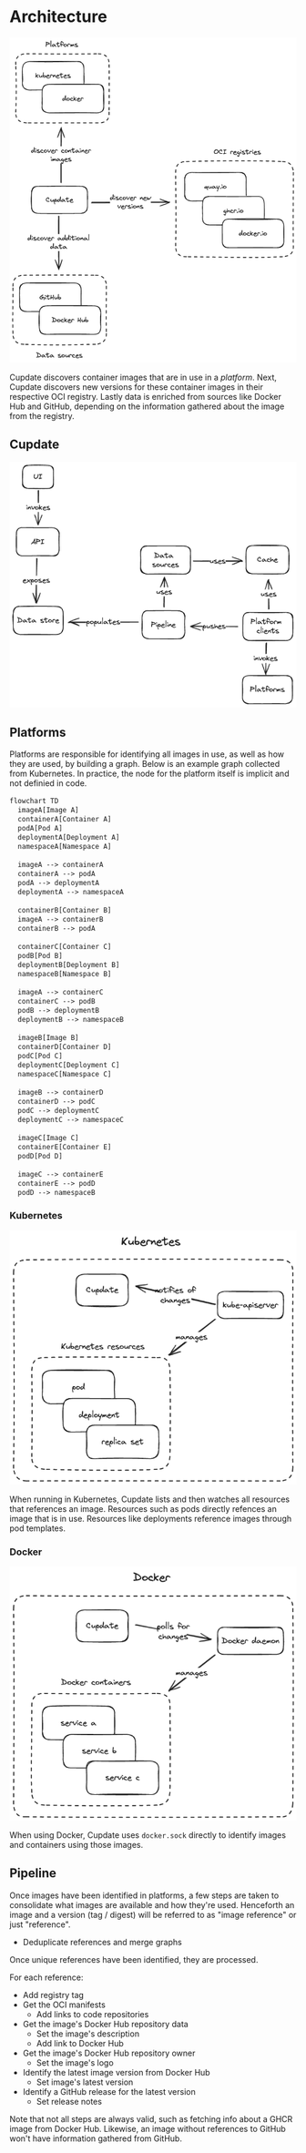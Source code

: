 # Architecture

![A simplified overview of the architecture](overview.excalidraw.png)

Cupdate discovers container images that are in use in a _platform_. Next,
Cupdate discovers new versions for these container images in their respective
OCI registry. Lastly data is enriched from sources like Docker Hub and GitHub,
depending on the information gathered about the image from the registry.

## Cupdate

![An overview of the parts that constitute Cupdate](cupdate.excalidraw.png)

## Platforms

Platforms are responsible for identifying all images in use, as well as how they
are used, by building a graph. Below is an example graph collected from
Kubernetes. In practice, the node for the platform itself is implicit and not
definied in code.

```mermaid
flowchart TD
  imageA[Image A]
  containerA[Container A]
  podA[Pod A]
  deploymentA[Deployment A]
  namespaceA[Namespace A]

  imageA --> containerA
  containerA --> podA
  podA --> deploymentA
  deploymentA --> namespaceA

  containerB[Container B]
  imageA --> containerB
  containerB --> podA

  containerC[Container C]
  podB[Pod B]
  deploymentB[Deployment B]
  namespaceB[Namespace B]

  imageA --> containerC
  containerC --> podB
  podB --> deploymentB
  deploymentB --> namespaceB

  imageB[Image B]
  containerD[Container D]
  podC[Pod C]
  deploymentC[Deployment C]
  namespaceC[Namespace C]

  imageB --> containerD
  containerD --> podC
  podC --> deploymentC
  deploymentC --> namespaceC

  imageC[Image C]
  containerE[Container E]
  podD[Pod D]

  imageC --> containerE
  containerE --> podD
  podD --> namespaceB
```


### Kubernetes

![An overview of how Cupdate uses Kubernetes](kubernetes.excalidraw.png)

When running in Kubernetes, Cupdate lists and then watches all resources that
references an image. Resources such as pods directly refences an image that is
in use. Resources like deployments reference images through pod templates.

### Docker

![An overview of how Cupdate uses Docker](docker.excalidraw.png)

When using Docker, Cupdate uses `docker.sock` directly to identify images and
containers using those images.

## Pipeline

Once images have been identified in platforms, a few steps are taken to
consolidate what images are available and how they're used. Henceforth an image
and a version (tag / digest) will be referred to as "image reference" or just
"reference".

- Deduplicate references and merge graphs

Once unique references have been identified, they are processed.

For each reference:

- Add registry tag
- Get the OCI manifests
  - Add links to code repositories
- Get the image's Docker Hub repository data
  - Set the image's description
  - Add link to Docker Hub
- Get the image's Docker Hub repository owner
  - Set the image's logo
- Identify the latest image version from Docker Hub
  - Set image's latest version
- Identify a GitHub release for the latest version
  - Set release notes

Note that not all steps are always valid, such as fetching info about a GHCR
image from Docker Hub. Likewise, an image without references to GitHub won't
have information gathered from GitHub.
